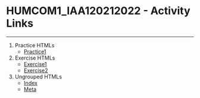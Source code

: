 # HUMCOM1_IAA120212022 - Activity Links
***
1. Practice HTMLs
    * [Practice1](https://jimmycaticatii.github.io/HUMCOM1_IAA120212022/Practice1.html "My Webpage Title")
2. Exercise HTMLs
    * [Exercise1](https://jimmycaticatii.github.io/HUMCOM1_IAA120212022/Exercise1.html "Exercise 1")
    * [Exercise2](https://jimmycaticatii.github.io/HUMCOM1_IAA120212022/Exercise2.html "Jimmy Caticat II - Resume")
3. Ungrouped HTMLs
    * [Index](https://jimmycaticatii.github.io/HUMCOM1_IAA120212022/Index.html "Setting Up My Website")
    * [Meta]("https://jimmycaticatii.github.io/HUMCOM1_IAA120212022/Meta.html "Meta Tag")